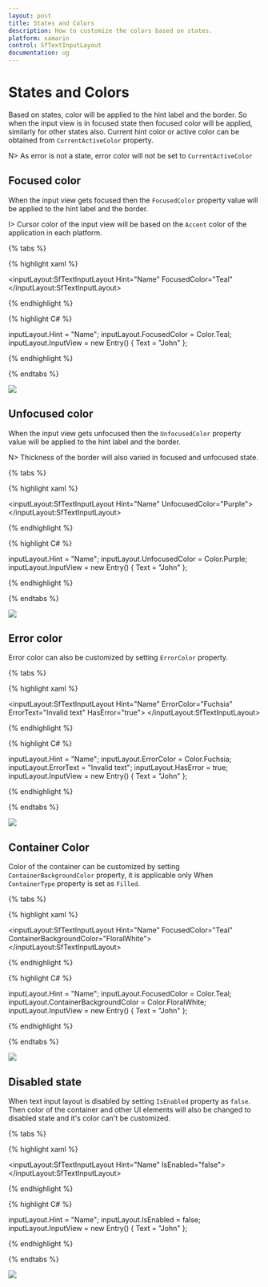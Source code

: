 ```yaml
---
layout: post
title: States and Colors
description: How to customize the colors based on states.
platform: xamarin
control: SfTextInputLayout
documentation: ug
---
```


# States and Colors

Based on states, color will be applied to the hint label and the border. So when the input view is in focused state then focused color will be applied, similarly for other states also. Current hint color or active color can be obtained from `CurrentActiveColor` property.

N> As error is not a state, error color will not be set to `CurrentActiveColor`

## Focused color
When the input view gets focused then the `FocusedColor` property value will be applied to the hint label and the border. 

I> Cursor color of the input view will be based on the `Accent` color of the application in each platform.

{% tabs %} 

{% highlight xaml %} 

<inputLayout:SfTextInputLayout
    Hint="Name" 
    FocusedColor="Teal"
    <Entry Text="John" />
</inputLayout:SfTextInputLayout>  
 
{% endhighlight %}

{% highlight C# %} 

inputLayout.Hint = "Name";
inputLayout.FocusedColor = Color.Teal;
inputLayout.InputView = new Entry() { Text = "John" }; 

{% endhighlight %}

{% endtabs %}

![](Supported-input-views/textInput_colors_img1.png)

## Unfocused color
When the input view gets unfocused then the `UnfocusedColor` property value will be applied to the hint label and the border. 

N> Thickness of the border will also varied in focused and unfocused state.

{% tabs %} 

{% highlight xaml %} 

<inputLayout:SfTextInputLayout
    Hint="Name" 
    UnfocusedColor="Purple">
    <Entry Text="John" />
</inputLayout:SfTextInputLayout>  
 
{% endhighlight %}

{% highlight C# %} 

inputLayout.Hint = "Name";
inputLayout.UnfocusedColor = Color.Purple;
inputLayout.InputView = new Entry() { Text = "John" }; 

{% endhighlight %}

{% endtabs %}

![](Supported-input-views/textInput_colors_img2.png)

## Error color
Error color can also be customized by setting `ErrorColor` property.

{% tabs %} 

{% highlight xaml %} 

<inputLayout:SfTextInputLayout
    Hint="Name" 
    ErrorColor="Fuchsia"
    ErrorText="Invalid text"
    HasError="true">
    <Entry Text="John" />
</inputLayout:SfTextInputLayout>  
 
{% endhighlight %}

{% highlight C# %} 

inputLayout.Hint = "Name";
inputLayout.ErrorColor = Color.Fuchsia;
inputLayout.ErrorText = "Invalid text";
inputLayout.HasError = true;
inputLayout.InputView = new Entry() { Text = "John" }; 

{% endhighlight %}

{% endtabs %}

![](Supported-input-views/textInput_colors_img3.png)

## Container Color
Color of the container can be customized by setting `ContainerBackgroundColor` property, it is applicable only When `ContainerType` property is set as `Filled`.

{% tabs %} 

{% highlight xaml %} 

<inputLayout:SfTextInputLayout
    Hint="Name" 
    FocusedColor="Teal"
    ContainerBackgroundColor="FloralWhite">
    <Entry Text="John" />
</inputLayout:SfTextInputLayout>  
 
{% endhighlight %}

{% highlight C# %} 

inputLayout.Hint = "Name";
inputLayout.FocusedColor = Color.Teal;
inputLayout.ContainerBackgroundColor = Color.FloralWhite;
inputLayout.InputView = new Entry() { Text = "John" }; 

{% endhighlight %}

{% endtabs %}

![](Supported-input-views/textInput_colors_img4.png)

## Disabled state

When text input layout is disabled by setting `IsEnabled` property as `false`. Then color of the container and other UI elements will also be changed to disabled state and it's color can't be customized.

{% tabs %} 

{% highlight xaml %} 

<inputLayout:SfTextInputLayout
    Hint="Name" 
    IsEnabled="false">
    <Entry Text="John" />
</inputLayout:SfTextInputLayout>  
 
{% endhighlight %}

{% highlight C# %} 

inputLayout.Hint = "Name";
inputLayout.IsEnabled = false;
inputLayout.InputView = new Entry() { Text = "John" }; 

{% endhighlight %}

{% endtabs %}

![](Supported-input-views/textInput_colors_img5.png)

